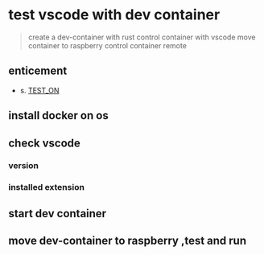 # test vscode with dev container

> create a dev-container with rust
> control container with vscode
> move container to raspberry
> control container remote

## enticement

- s. [TEST_ON](./TEST_ON.md)

## install docker on os

## check vscode

### version

### installed extension

## start dev container

## move dev-container to raspberry ,test and run
